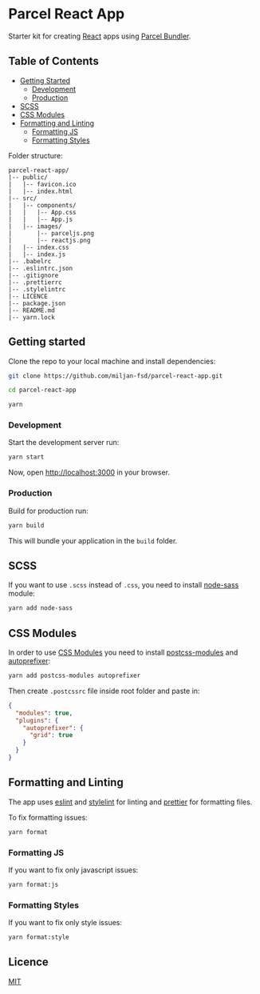 # Parcel React App

Starter kit for creating [React](https://github.com/facebook/react) apps using [Parcel Bundler](https://github.com/parcel-bundler/parcel).

## Table of Contents

* [Getting Started](https://github.com/miljan-fsd/parcel-react-app#getting-started)
  * [Development](https://github.com/miljan-fsd/parcel-react-app#development)
  * [Production](https://github.com/miljan-fsd/parcel-react-app#production)
* [SCSS](https://github.com/miljan-fsd/parcel-react-app#scss)
* [CSS Modules](https://github.com/miljan-fsd/parcel-react-app#css-modules)
* [Formatting and Linting](https://github.com/miljan-fsd/parcel-react-app#formatting-and-linting)
  * [Formatting JS](https://github.com/miljan-fsd/parcel-react-app#formatting-js)
  * [Formatting Styles](https://github.com/miljan-fsd/parcel-react-app#formatting-styles)

Folder structure:

```
parcel-react-app/
|-- public/
|   |-- favicon.ico
|   |-- index.html
|-- src/
|   |-- components/
|   |   |-- App.css
|   |   |-- App.js
|   |-- images/
|       |-- parceljs.png
|       |-- reactjs.png
|   |-- index.css
|   |-- index.js
|-- .babelrc
|-- .eslintrc.json
|-- .gitignore
|-- .prettierrc
|-- .stylelintrc
|-- LICENCE
|-- package.json
|-- README.md
|-- yarn.lock
```

## Getting started

Clone the repo to your local machine and install dependencies:

```bash
git clone https://github.com/miljan-fsd/parcel-react-app.git

cd parcel-react-app

yarn
```

### Development

Start the development server run:

```bash
yarn start
```

Now, open [http://localhost:3000](http://localhost:3000) in your browser.

### Production

Build for production run:

```bash
yarn build
```

This will bundle your application in the `build` folder.

## SCSS

If you want to use `.scss` instead of `.css`, you need to install [node-sass](https://github.com/sass/node-sass) module:

```bash
yarn add node-sass
```

## CSS Modules

In order to use [CSS Modules](https://github.com/css-modules/css-modules) you need to install [postcss-modules](https://github.com/css-modules/postcss-modules) and [autoprefixer](https://github.com/postcss/autoprefixer):

```bash
yarn add postcss-modules autoprefixer
```

Then create `.postcssrc` file inside root folder and paste in:

```json
{
  "modules": true,
  "plugins": {
    "autoprefixer": {
      "grid": true
    }
  }
}
```

## Formatting and Linting

The app uses [eslint](https://github.com/eslint/eslint) and [stylelint](https://github.com/stylelint/stylelint) for linting and [prettier](https://github.com/prettier/prettier) for formatting files.

To fix formatting issues:

```bash
yarn format
```
### Formatting JS

If you want to fix only javascript issues:

```bash
yarn format:js
```

### Formatting Styles

If you want to fix only style issues:

```bash
yarn format:style
```
## Licence

[MIT](https://tldrlegal.com/license/mit-license)
